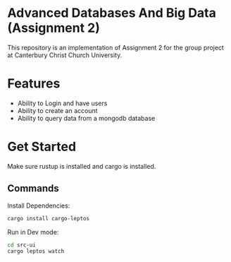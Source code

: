 # Advanced Databases And Big Data (Assignment 2)

This repository is an implementation of Assignment 2 for the group project at
Canterbury Christ Church University.

# Features

- Ability to Login and have users
- Ability to create an account
- Ability to query data from a mongodb database

# Get Started

Make sure rustup is installed and cargo is installed.

## Commands

Install Dependencies:

```bash
cargo install cargo-leptos
```

Run in Dev mode:

```bash
cd src-ui
cargo leptos watch
```
